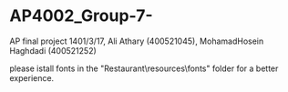 # AP4002_Group-7-
AP final project 1401/3/17, Ali Athary (400521045), MohamadHosein Haghdadi (400521252)

please istall fonts in the "Restaurant\resources\fonts" folder for a better experience.

